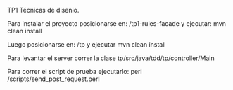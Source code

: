 TP1 Técnicas de disenio.

Para instalar el proyecto posicionarse en:
    /tp1-rules-facade
y ejecutar:
    mvn clean install

Luego posicionarse en:
    /tp
y ejecutar
    mvn clean install
    
Para levantar el server correr la clase tp/src/java/tdd/tp/controller/Main

Para correr el script de prueba ejecutarlo:
    perl /scripts/send_post_request.perl
    